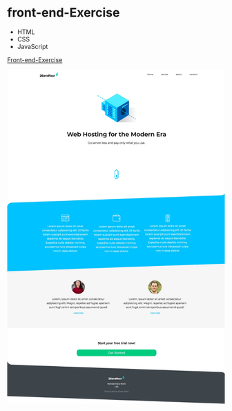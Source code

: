 # front-end-Exercise
- HTML
- CSS
- JavaScript

[Front-end-Exercise](https://sad-bartik-13563c.netlify.com)

![Front end Exercise](/images/home.jpg)
